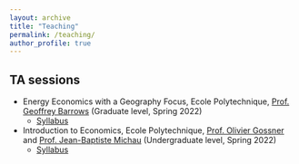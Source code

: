 ```yaml
---
layout: archive
title: "Teaching"
permalink: /teaching/
author_profile: true
---
```



## TA sessions

- Energy Economics with a Geography Focus, Ecole Polytechnique, [Prof. Geoffrey Barrows](https://sites.google.com/site/geoffreybarrows/) (Graduate level, Spring 2022)
  - [Syllabus](https://tlmonnier.github.io/files/syllabus567A.pdf)
- Introduction to Economics, Ecole Polytechnique, [Prof. Olivier Gossner](http://gossner.me/) and [Prof. Jean-Baptiste Michau](https://sites.google.com/site/jbmichau/) (Undergraduate level, Spring 2022)
  - [Syllabus](https://tlmonnier.github.io/files/SyllabusX.pdf)
